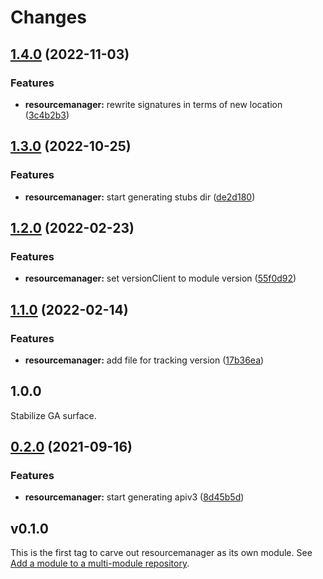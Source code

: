# Changes

## [1.4.0](https://github.com/googleapis/google-cloud-go/compare/resourcemanager/v1.3.0...resourcemanager/v1.4.0) (2022-11-03)


### Features

* **resourcemanager:** rewrite signatures in terms of new location ([3c4b2b3](https://github.com/googleapis/google-cloud-go/commit/3c4b2b34565795537aac1661e6af2442437e34ad))

## [1.3.0](https://github.com/googleapis/google-cloud-go/compare/resourcemanager/v1.2.0...resourcemanager/v1.3.0) (2022-10-25)


### Features

* **resourcemanager:** start generating stubs dir ([de2d180](https://github.com/googleapis/google-cloud-go/commit/de2d18066dc613b72f6f8db93ca60146dabcfdcc))

## [1.2.0](https://github.com/googleapis/google-cloud-go/compare/resourcemanager/v1.1.0...resourcemanager/v1.2.0) (2022-02-23)


### Features

* **resourcemanager:** set versionClient to module version ([55f0d92](https://github.com/googleapis/google-cloud-go/commit/55f0d92bf112f14b024b4ab0076c9875a17423c9))

## [1.1.0](https://github.com/googleapis/google-cloud-go/compare/resourcemanager/v1.0.0...resourcemanager/v1.1.0) (2022-02-14)


### Features

* **resourcemanager:** add file for tracking version ([17b36ea](https://github.com/googleapis/google-cloud-go/commit/17b36ead42a96b1a01105122074e65164357519e))

## 1.0.0

Stabilize GA surface.

## [0.2.0](https://www.github.com/googleapis/google-cloud-go/compare/resourcemanager/v0.1.0...resourcemanager/v0.2.0) (2021-09-16)


### Features

* **resourcemanager:** start generating apiv3 ([8d45b5d](https://www.github.com/googleapis/google-cloud-go/commit/8d45b5d802b5da2e82f9f8fbe00c01b0c54a6b33))

## v0.1.0

This is the first tag to carve out resourcemanager as its own module. See
[Add a module to a multi-module repository](https://github.com/golang/go/wiki/Modules#is-it-possible-to-add-a-module-to-a-multi-module-repository).
